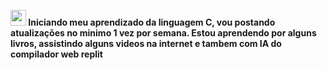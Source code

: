 <img src="https://media2.giphy.com/media/QssGEmpkyEOhBCb7e1/giphy.gif?cid=ecf05e47a0n3gi1bfqntqmob8g9aid1oyj2wr3ds3mg700bl&rid=giphy.gif" width ="25"><b> Iniciando meu aprendizado da linguagem C, vou postando atualizações no minimo 1 vez por semana. Estou aprendendo por alguns livros, assistindo alguns videos na internet e tambem com IA do compilador web replit</b>
